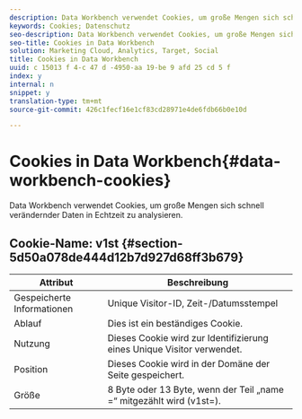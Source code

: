 ```yaml
---
description: Data Workbench verwendet Cookies, um große Mengen sich schnell verändernder Daten in Echtzeit zu analysieren.
keywords: Cookies; Datenschutz
seo-description: Data Workbench verwendet Cookies, um große Mengen sich schnell verändernder Daten in Echtzeit zu analysieren.
seo-title: Cookies in Data Workbench
solution: Marketing Cloud, Analytics, Target, Social
title: Cookies in Data Workbench
uuid: c 15013 f 4-c 47 d -4950-aa 19-be 9 afd 25 cd 5 f
index: y
internal: n
snippet: y
translation-type: tm+mt
source-git-commit: 426c1fecf16e1cf83cd28971e4de6fdb66b0e10d

---
```



# Cookies in Data Workbench{#data-workbench-cookies}

Data Workbench verwendet Cookies, um große Mengen sich schnell verändernder Daten in Echtzeit zu analysieren.

## Cookie-Name: v1st {#section-5d50a078de444d12b7d927d68ff3b679}

| Attribut | Beschreibung |
|---|---|
| Gespeicherte Informationen | Unique Visitor-ID, Zeit-/Datumsstempel |
| Ablauf | Dies ist ein beständiges Cookie. |
| Nutzung | Dieses Cookie wird zur Identifizierung eines Unique Visitor verwendet. |
| Position | Dieses Cookie wird in der Domäne der Seite gespeichert. |
| Größe | 8 Byte oder 13 Byte, wenn der Teil „name =“ mitgezählt wird (v1st=). |


